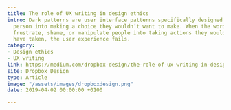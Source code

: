 ```yaml
---
title: The role of UX writing in design ethics
intro: Dark patterns are user interface patterns specifically designed to trick a
  person into making a choice they wouldn’t want to make. When the words in your product
  frustrate, shame, or manipulate people into taking actions they wouldn’t otherwise
  have taken, the user experience fails.
category:
- Design ethics
- UX writing
link: https://medium.com/dropbox-design/the-role-of-ux-writing-in-design-ethics-e9cbb456234c
site: Dropbox Design
type: Article
image: "/assets/images/dropboxdesign.png"
date: 2019-04-02 00:00:00 +0100

---
```

